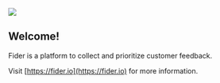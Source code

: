 ![](/static/images/logo-small.png)

## Welcome!

Fider is a platform to collect and prioritize customer feedback.

Visit [https://fider.io](https://fider.io) for more information.
